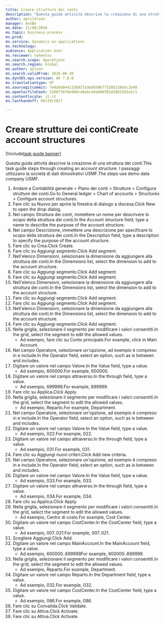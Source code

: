 ```yaml
--- 
title: Creare strutture dei conti
description: "Questa guida attività descrive la creazione di una struttura dei conti."
author: aprilolson
manager: AnnBe
ms.date: 11/08/2016
ms.topic: business-process
ms.prod: 
ms.service: dynamics-ax-applications
ms.technology: 
audience: Application User
ms.reviewer: twheeloc
ms.search.scope: Operations
ms.search.region: Global
ms.author: aolson
ms.search.validFrom: 2016-06-30
ms.dyn365.ops.version: AX 7.0.0
ms.translationtype: HT
ms.sourcegitcommit: 7e0a5d044133b917a3eb9386773205218e5c1b40
ms.openlocfilehash: 210bf36f0e989ce0e6ceda046f02d1091592a3c1
ms.contentlocale: it-it
ms.lasthandoff: 09/29/2017

---
```

# <a name="create-account-structures"></a><span data-ttu-id="84210-103">Creare strutture dei conti</span><span class="sxs-lookup"><span data-stu-id="84210-103">Create account structures</span></span>

[!include[task guide banner](../../includes/task-guide-banner.md)]

<span data-ttu-id="84210-104">Questa guida attività descrive la creazione di una struttura dei conti.</span><span class="sxs-lookup"><span data-stu-id="84210-104">This task guide steps through creating an account structure.</span></span> <span data-ttu-id="84210-105">I passaggi utilizzano la società di dati dimostrativi USMF.</span><span class="sxs-lookup"><span data-stu-id="84210-105">The steps use demo data company USMF.</span></span>

1. <span data-ttu-id="84210-106">Andare a Contabilità generale > Piano dei conti > Strutture > Configura strutture dei conti.</span><span class="sxs-lookup"><span data-stu-id="84210-106">Go to General ledger > Chart of accounts > Structures > Configure account structures.</span></span>
2. <span data-ttu-id="84210-107">Fare clic su Nuovo per aprire la finestra di dialogo a discesa.</span><span class="sxs-lookup"><span data-stu-id="84210-107">Click New to open the drop dialog.</span></span>
3. <span data-ttu-id="84210-108">Nel campo Struttura dei conti, immettere un nome per descrivere lo scopo della struttura dei conti.</span><span class="sxs-lookup"><span data-stu-id="84210-108">In the Account structure field, type a name to describe the purpose of the account structure.</span></span>
4. <span data-ttu-id="84210-109">Nel campo Descrizione, immettere una descrizione per specificare lo scopo della struttura dei conti.</span><span class="sxs-lookup"><span data-stu-id="84210-109">In the Description field, type a description to specify the purpose of the account structure.</span></span>
5. <span data-ttu-id="84210-110">Fare clic su Crea.</span><span class="sxs-lookup"><span data-stu-id="84210-110">Click Create.</span></span>
6. <span data-ttu-id="84210-111">Fare clic su Aggiungi segmento.</span><span class="sxs-lookup"><span data-stu-id="84210-111">Click Add segment.</span></span>
7. <span data-ttu-id="84210-112">Nell'elenco Dimensioni, selezionare la dimensione da aggiungere alla struttura dei conti.</span><span class="sxs-lookup"><span data-stu-id="84210-112">In the Dimensions list, select the dimension to add to the account structure.</span></span>
8. <span data-ttu-id="84210-113">Fare clic su Aggiungi segmento.</span><span class="sxs-lookup"><span data-stu-id="84210-113">Click Add segment.</span></span>
9. <span data-ttu-id="84210-114">Fare clic su Aggiungi segmento.</span><span class="sxs-lookup"><span data-stu-id="84210-114">Click Add segment.</span></span>
10. <span data-ttu-id="84210-115">Nell'elenco Dimensioni, selezionare la dimensione da aggiungere alla struttura dei conti.</span><span class="sxs-lookup"><span data-stu-id="84210-115">In the Dimensions list, select the dimension to add to the account structure.</span></span>
11. <span data-ttu-id="84210-116">Fare clic su Aggiungi segmento.</span><span class="sxs-lookup"><span data-stu-id="84210-116">Click Add segment.</span></span>
12. <span data-ttu-id="84210-117">Fare clic su Aggiungi segmento.</span><span class="sxs-lookup"><span data-stu-id="84210-117">Click Add segment.</span></span>
13. <span data-ttu-id="84210-118">Nell'elenco Dimensioni, selezionare la dimensione da aggiungere alla struttura dei conti.</span><span class="sxs-lookup"><span data-stu-id="84210-118">In the Dimensions list, select the dimension to add to the account structure.</span></span>
14. <span data-ttu-id="84210-119">Fare clic su Aggiungi segmento.</span><span class="sxs-lookup"><span data-stu-id="84210-119">Click Add segment.</span></span>
15. <span data-ttu-id="84210-120">Nella griglia, selezionare il segmento per modificare i valori consentiti.</span><span class="sxs-lookup"><span data-stu-id="84210-120">In the grid, select the segment to edit the allowed values.</span></span>
    * <span data-ttu-id="84210-121">Ad esempio, fare clic su Conto principale.</span><span class="sxs-lookup"><span data-stu-id="84210-121">For example, click in Main Account.</span></span>  
16. <span data-ttu-id="84210-122">Nel campo Operatore, selezionare un'opzione, ad esempio è compreso in e include.</span><span class="sxs-lookup"><span data-stu-id="84210-122">In the Operator field, select an option, such as is between and includes.</span></span>
17. <span data-ttu-id="84210-123">Digitare un valore nel campo Valore.</span><span class="sxs-lookup"><span data-stu-id="84210-123">In the Value field, type a value.</span></span>
    * <span data-ttu-id="84210-124">Ad esempio, 600000.</span><span class="sxs-lookup"><span data-stu-id="84210-124">For example, 600000.</span></span>  
18. <span data-ttu-id="84210-125">Digitare un valore nel campo attraverso.</span><span class="sxs-lookup"><span data-stu-id="84210-125">In the through field, type a value.</span></span>
    * <span data-ttu-id="84210-126">Ad esempio, 699999.</span><span class="sxs-lookup"><span data-stu-id="84210-126">For example, 699999.</span></span>  
19. <span data-ttu-id="84210-127">Fare clic su Applica.</span><span class="sxs-lookup"><span data-stu-id="84210-127">Click Apply.</span></span>
20. <span data-ttu-id="84210-128">Nella griglia, selezionare il segmento per modificare i valori consentiti.</span><span class="sxs-lookup"><span data-stu-id="84210-128">In the grid, select the segment to edit the allowed values.</span></span>
    * <span data-ttu-id="84210-129">Ad esempio, Reparto.</span><span class="sxs-lookup"><span data-stu-id="84210-129">For example, Department.</span></span>  
21. <span data-ttu-id="84210-130">Nel campo Operatore, selezionare un'opzione, ad esempio è compreso in e include.</span><span class="sxs-lookup"><span data-stu-id="84210-130">In the Operator field, select an option, such as is between and includes.</span></span>
22. <span data-ttu-id="84210-131">Digitare un valore nel campo Valore.</span><span class="sxs-lookup"><span data-stu-id="84210-131">In the Value field, type a value.</span></span>
    * <span data-ttu-id="84210-132">Ad esempio, 022.</span><span class="sxs-lookup"><span data-stu-id="84210-132">For example, 022.</span></span>  
23. <span data-ttu-id="84210-133">Digitare un valore nel campo attraverso.</span><span class="sxs-lookup"><span data-stu-id="84210-133">In the through field, type a value.</span></span>
    * <span data-ttu-id="84210-134">Ad esempio, 031.</span><span class="sxs-lookup"><span data-stu-id="84210-134">For example, 031.</span></span>  
24. <span data-ttu-id="84210-135">Fare clic su Aggiungi nuovi criteri.</span><span class="sxs-lookup"><span data-stu-id="84210-135">Click Add new criteria.</span></span>
25. <span data-ttu-id="84210-136">Nel campo Operatore, selezionare un'opzione, ad esempio è compreso in e include.</span><span class="sxs-lookup"><span data-stu-id="84210-136">In the Operator field, select an option, such as is between and includes.</span></span>
26. <span data-ttu-id="84210-137">Digitare un valore nel campo Valore.</span><span class="sxs-lookup"><span data-stu-id="84210-137">In the Value field, type a value.</span></span>
    * <span data-ttu-id="84210-138">Ad esempio, 033.</span><span class="sxs-lookup"><span data-stu-id="84210-138">For example, 033.</span></span>  
27. <span data-ttu-id="84210-139">Digitare un valore nel campo attraverso.</span><span class="sxs-lookup"><span data-stu-id="84210-139">In the through field, type a value.</span></span>
    * <span data-ttu-id="84210-140">Ad esempio, 034.</span><span class="sxs-lookup"><span data-stu-id="84210-140">For example, 034.</span></span>  
28. <span data-ttu-id="84210-141">Fare clic su Applica.</span><span class="sxs-lookup"><span data-stu-id="84210-141">Click Apply.</span></span>
29. <span data-ttu-id="84210-142">Nella griglia, selezionare il segmento per modificare i valori consentiti.</span><span class="sxs-lookup"><span data-stu-id="84210-142">In the grid, select the segment to edit the allowed values.</span></span>
    * <span data-ttu-id="84210-143">Ad esempio, Centro di costo.</span><span class="sxs-lookup"><span data-stu-id="84210-143">For example, Cost Center.</span></span>  
30. <span data-ttu-id="84210-144">Digitare un valore nel campo CostCenter.</span><span class="sxs-lookup"><span data-stu-id="84210-144">In the CostCenter field, type a value.</span></span>
    * <span data-ttu-id="84210-145">Ad esempio, 007..021.</span><span class="sxs-lookup"><span data-stu-id="84210-145">For example, 007..021.</span></span>  
31. <span data-ttu-id="84210-146">Scegliere Aggiungi.</span><span class="sxs-lookup"><span data-stu-id="84210-146">Click Add.</span></span>
32. <span data-ttu-id="84210-147">Digitare un valore nel campo MainAccount.</span><span class="sxs-lookup"><span data-stu-id="84210-147">In the MainAccount field, type a value.</span></span>
    * <span data-ttu-id="84210-148">Ad esempio, 600000..699999</span><span class="sxs-lookup"><span data-stu-id="84210-148">For example, 600000..699999</span></span>  
33. <span data-ttu-id="84210-149">Nella griglia, selezionare il segmento per modificare i valori consentiti.</span><span class="sxs-lookup"><span data-stu-id="84210-149">In the grid, select the segment to edit the allowed values.</span></span>
    * <span data-ttu-id="84210-150">Ad esempio, Reparto.</span><span class="sxs-lookup"><span data-stu-id="84210-150">For example, Department.</span></span>  
34. <span data-ttu-id="84210-151">Digitare un valore nel campo Reparto.</span><span class="sxs-lookup"><span data-stu-id="84210-151">In the Department field, type a value.</span></span>
    * <span data-ttu-id="84210-152">Ad esempio, 032.</span><span class="sxs-lookup"><span data-stu-id="84210-152">For example, 032.</span></span>  
35. <span data-ttu-id="84210-153">Digitare un valore nel campo CostCenter.</span><span class="sxs-lookup"><span data-stu-id="84210-153">In the CostCenter field, type a value.</span></span>
    * <span data-ttu-id="84210-154">Ad esempio, 086.</span><span class="sxs-lookup"><span data-stu-id="84210-154">For example, 086.</span></span>  
36. <span data-ttu-id="84210-155">Fare clic su Convalida.</span><span class="sxs-lookup"><span data-stu-id="84210-155">Click Validate.</span></span>
37. <span data-ttu-id="84210-156">Fare clic su Attiva.</span><span class="sxs-lookup"><span data-stu-id="84210-156">Click Activate.</span></span>
38. <span data-ttu-id="84210-157">Fare clic su Attiva.</span><span class="sxs-lookup"><span data-stu-id="84210-157">Click Activate.</span></span>


